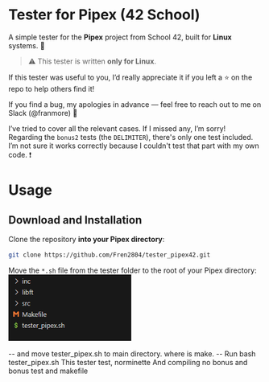 # Tester for Pipex (42 School)

A simple tester for the **Pipex** project from School 42, built for **Linux** systems. 🐧

> ⚠️ This tester is written **only for Linux**.

If this tester was useful to you, I’d really appreciate it if you left a ⭐ on the repo to help others find it!

If you find a bug, my apologies in advance — feel free to reach out to me on Slack (@franmore) 📧

I’ve tried to cover all the relevant cases. If I missed any, I’m sorry!  
Regarding the `bonus2` tests (the `DELIMITER`), there's only one test included. I’m not sure it works correctly because I couldn't test that part with my own code. ❗


# Usage

## Download and Installation

Clone the repository **into your Pipex directory**:

```bash
git clone https://github.com/Fren2804/tester_pipex42.git

```
Move the `*.sh` file from the tester folder to the root of your Pipex directory:
![Files Organization](Files_Org.png)

-- and move tester_pipex.sh to main directory. where is make.
 -- Run
 bash tester_pipex.sh
 This tester test, norminette
 And compiling no bonus and bonus test and makefile
 
